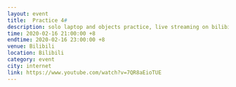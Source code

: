 ```yaml
---
layout: event
title:  Practice 4#
description: solo laptop and objects practice, live streaming on bilibili/youtube
time: 2020-02-16 21:00:00 +8
endtime: 2020-02-16 23:00:00 +8
venue: Bilibili
location: Bilibili
category: event
city: internet
link: https://www.youtube.com/watch?v=7QR8aEioTUE
---
```

